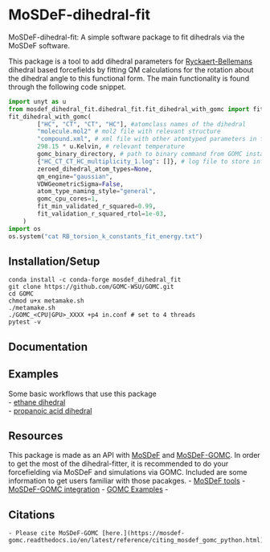 # MoSDeF-dihedral-fit
MoSDeF-dihedral-fit: A simple software package to fit dihedrals via the MoSDeF software.

This package is a tool to add dihedral parameters for [Ryckaert-Bellemans](https://manual.gromacs.org/current/reference-manual/functions/bonded-interactions.html#proper-dihedrals-ryckaert-bellemans-function) dihedral based forcefields by fitting QM calculations for the rotation about the dihedral angle to this functional form. The main functionality is found through the following code snippet.
```python
import unyt as u
from mosdef_dihedral_fit.dihedral_fit.fit_dihedral_with_gomc import fit_dihedral_with_gomc
fit_dihedral_with_gomc(
        ["HC", "CT", "CT", "HC"], #atomclass names of the dihedral
        "molecule.mol2" # mol2 file with relevant structure
        "compound.xml", # xml file with other atomtyped parameters in foyer format
        298.15 * u.Kelvin, # relevant temperature
        gomc_binary_directory, # path to binary command from GOMC install
        {"HC_CT_CT_HC_multiplicity_1.log": []}, # log file to store info
        zeroed_dihedral_atom_types=None, 
        qm_engine="gaussian",
        VDWGeometricSigma=False,
        atom_type_naming_style="general",
        gomc_cpu_cores=1,
        fit_min_validated_r_squared=0.99,
        fit_validation_r_squared_rtol=1e-03,
    )
import os
os.system("cat RB_torsion_k_constants_fit_energy.txt")
```

## Installation/Setup
```
conda install -c conda-forge mosdef_dihedral_fit
git clone https://github.com/GOMC-WSU/GOMC.git
cd GOMC
chmod u+x metamake.sh
./metamake.sh
./GOMC_<CPU|GPU>_XXXX +p4 in.conf # set to 4 threads
pytest -v
```

## Documentation

## Examples
Some basic workflows that use this package</br>
    - [ethane dihedral](https://github.com/GOMC-WSU/GOMC_Examples/tree/main/MoSDeF-dihedral-fit/ethane_HC_CT_CT_HC)</br>
    - [propanoic acid dihedral](https://github.com/GOMC-WSU/GOMC_Examples/tree/main/MoSDeF-dihedral-fit/protonated_fragment_CT_CT_C_OH)</br>

## Resources
This package is made as an API with [MoSDeF](https://github.com/mosdef-hub) and [MoSDeF-GOMC](https://github.com/GOMC-WSU/MoSDeF-GOMC). In order to get the most of the dihedral-fitter, it is recommended to do your forcefielding via MoSDeF and simulations via GOMC. Included are some information to get users familiar with those pacakges.
    - [MoSDeF tools](https://mosdef.org)
    - [MoSDeF-GOMC integration](https://mosdef-gomc.readthedocs.io/en/latest/index.html)
    - [GOMC Examples](https://github.com/GOMC-WSU/GOMC_Examples/tree/main/MoSDef-GOMC)
    - 

## Citations
    - Please cite MoSDeF-GOMC [here.](https://mosdef-gomc.readthedocs.io/en/latest/reference/citing_mosdef_gomc_python.html)
